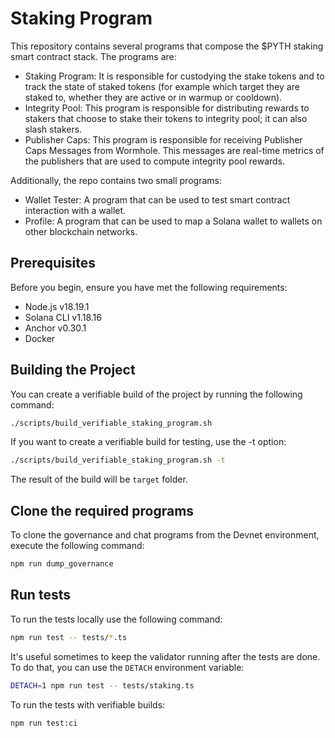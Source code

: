 # Staking Program

This repository contains several programs that compose the $PYTH staking smart contract stack. The programs are:

- Staking Program: It is responsible for custodying the stake tokens and to track the state of staked tokens (for example which target they are staked to, whether they are active or in warmup or cooldown).
- Integrity Pool: This program is responsible for distributing rewards to stakers that choose to stake their tokens to integrity pool; it can also slash stakers.
- Publisher Caps: This program is responsible for receiving Publisher Caps Messages from Wormhole. This messages are real-time metrics of the publishers that are used to compute integrity pool rewards.

Additionally, the repo contains two small programs:

- Wallet Tester: A program that can be used to test smart contract interaction with a wallet.
- Profile: A program that can be used to map a Solana wallet to wallets on other blockchain networks.

## Prerequisites

Before you begin, ensure you have met the following requirements:

- Node.js v18.19.1
- Solana CLI v1.18.16
- Anchor v0.30.1
- Docker

## Building the Project

You can create a verifiable build of the project by running the following command:

```bash
./scripts/build_verifiable_staking_program.sh
```

If you want to create a verifiable build for testing, use the -t option:

```bash
./scripts/build_verifiable_staking_program.sh -t
```

The result of the build will be `target` folder.

## Clone the required programs

To clone the governance and chat programs from the Devnet environment, execute the following command:

```bash
npm run dump_governance
```

## Run tests

To run the tests locally use the following command:

```bash
npm run test -- tests/*.ts
```

It's useful sometimes to keep the validator running after the tests are done. To do that, you can use the `DETACH` environment variable:

```bash
DETACH=1 npm run test -- tests/staking.ts
```

To run the tests with verifiable builds:

```bash
npm run test:ci
```
